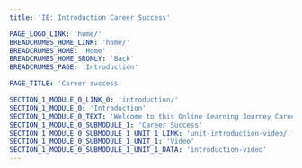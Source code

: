 ```yaml
---
title: 'IE: Introduction Career Success'

PAGE_LOGO_LINK: 'home/'
BREADCRUMBS_HOME_LINK: 'home/'
BREADCRUMBS_HOME: 'Home'
BREADCRUMBS_HOME_SRONLY: 'Back'
BREADCRUMBS_PAGE: 'Introduction'

PAGE_TITLE: 'Career success'

SECTION_1_MODULE_0_LINK_0: 'introduction/'
SECTION_1_MODULE_0: 'Introduction'
SECTION_1_MODULE_0_TEXT: 'Welcome to this Online Learning Journey Career Success! This course will introduce you to the essential components of a job application package. Therefore, you will learn how to appropriately face and address Career Management basics, following three key modules: how to write winning CVs, developing an effective Cover Letter, and finally, making the most out of LinkedIn.'
SECTION_1_MODULE_0_SUBMODULE_1: 'Career Success'
SECTION_1_MODULE_0_SUBMODULE_1_UNIT_1_LINK: 'unit-introduction-video/'
SECTION_1_MODULE_0_SUBMODULE_1_UNIT_1: 'Video'
SECTION_1_MODULE_0_SUBMODULE_1_UNIT_1_DATA: 'introduction-video'
---
```

